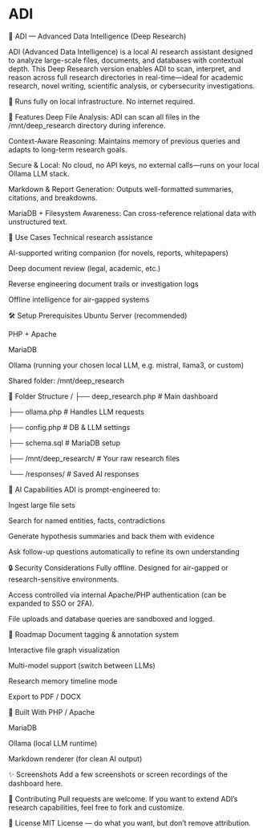 # ADI
🧠 ADI — Advanced Data Intelligence (Deep Research)

ADI (Advanced Data Intelligence) is a local AI research assistant designed to analyze large-scale files, documents, and databases with contextual depth. This Deep Research version enables ADI to scan, interpret, and reason across full research directories in real-time—ideal for academic research, novel writing, scientific analysis, or cybersecurity investigations.

🔐 Runs fully on local infrastructure. No internet required.


🚀 Features
Deep File Analysis: ADI can scan all files in the /mnt/deep_research directory during inference.

Context-Aware Reasoning: Maintains memory of previous queries and adapts to long-term research goals.

Secure & Local: No cloud, no API keys, no external calls—runs on your local Ollama LLM stack.

Markdown & Report Generation: Outputs well-formatted summaries, citations, and breakdowns.

MariaDB + Filesystem Awareness: Can cross-reference relational data with unstructured text.


🧩 Use Cases
Technical research assistance

AI-supported writing companion (for novels, reports, whitepapers)

Deep document review (legal, academic, etc.)

Reverse engineering document trails or investigation logs

Offline intelligence for air-gapped systems


🛠️ Setup
Prerequisites
Ubuntu Server (recommended)

PHP + Apache

MariaDB

Ollama (running your chosen local LLM, e.g. mistral, llama3, or custom)

Shared folder: /mnt/deep_research


📁 Folder Structure
/
├── deep_research.php       # Main dashboard

├── ollama.php              # Handles LLM requests

├── config.php              # DB & LLM settings

├── schema.sql              # MariaDB setup

├── /mnt/deep_research/     # Your raw research files

└── /responses/             # Saved AI responses


🧠 AI Capabilities
ADI is prompt-engineered to:

Ingest large file sets

Search for named entities, facts, contradictions

Generate hypothesis summaries and back them with evidence

Ask follow-up questions automatically to refine its own understanding


🔒 Security Considerations
Fully offline. Designed for air-gapped or research-sensitive environments.

Access controlled via internal Apache/PHP authentication (can be expanded to SSO or 2FA).

File uploads and database queries are sandboxed and logged.


📅 Roadmap
 Document tagging & annotation system

 Interactive file graph visualization

 Multi-model support (switch between LLMs)

 Research memory timeline mode

 Export to PDF / DOCX


🤖 Built With
PHP / Apache

MariaDB

Ollama (local LLM runtime)

Markdown renderer (for clean AI output)


✨ Screenshots
Add a few screenshots or screen recordings of the dashboard here.


🤝 Contributing
Pull requests are welcome. If you want to extend ADI’s research capabilities, feel free to fork and customize.


📜 License
MIT License — do what you want, but don’t remove attribution.
